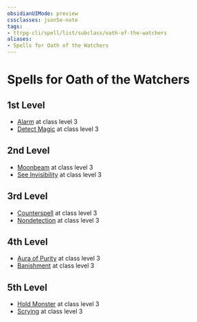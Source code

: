 ```yaml
---
obsidianUIMode: preview
cssclasses: json5e-note
tags:
- ttrpg-cli/spell/list/subclass/oath-of-the-watchers
aliases:
- Spells for Oath of the Watchers
---
```

# Spells for Oath of the Watchers

## 1st Level

- [Alarm](/3-Mechanics/CLI/spells/alarm-xphb.md "XPHB") at class level 3
- [Detect Magic](/3-Mechanics/CLI/spells/detect-magic-xphb.md "XPHB") at class level 3

## 2nd Level

- [Moonbeam](/3-Mechanics/CLI/spells/moonbeam-xphb.md "XPHB") at class level 3
- [See Invisibility](/3-Mechanics/CLI/spells/see-invisibility-xphb.md "XPHB") at class level 3

## 3rd Level

- [Counterspell](/3-Mechanics/CLI/spells/counterspell-xphb.md "XPHB") at class level 3
- [Nondetection](/3-Mechanics/CLI/spells/nondetection-xphb.md "XPHB") at class level 3

## 4th Level

- [Aura of Purity](/3-Mechanics/CLI/spells/aura-of-purity-xphb.md "XPHB") at class level 3
- [Banishment](/3-Mechanics/CLI/spells/banishment-xphb.md "XPHB") at class level 3

## 5th Level

- [Hold Monster](/3-Mechanics/CLI/spells/hold-monster-xphb.md "XPHB") at class level 3
- [Scrying](/3-Mechanics/CLI/spells/scrying-xphb.md "XPHB") at class level 3